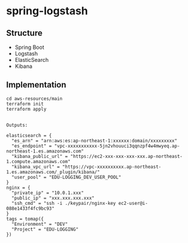# spring-logstash

## Structure
- Spring Boot
- Logstash
- ElasticSearch
- Kibana

## Implementation
```shell
cd aws-resources/main
terraform init
terraform apply
```

## 
```shell
Outputs:

elasticsearch = {
  "es_arn" = "arn:aws:es:ap-northeast-1:xxxxxx:domain/xxxxxxxxx"
  "es_endpoint" = "vpc-xxxxxxxxxxx-5jn2vhouuci3qqnzpf4w4mwyeq.ap-northeast-1.es.amazonaws.com"
  "kibana_public_url" = "https://ec2-xxx-xxx-xxx-xxx.ap-northeast-1.compute.amazonaws.com"
  "kibana_vpc_url" = "https://vpc-xxxxxxxxxx.ap-northeast-1.es.amazonaws.com/_plugin/kibana/"
  "user_pool" = "EDU-LOGGING_DEV_USER_POOL"
}
nginx = {
  "private_ip" = "10.0.1.xxx"
  "public_ip" = "xxx.xxx.xxx.xxx"
  "ssh_cmd" = "ssh -i ./keypair/nginx-key ec2-user@i-088e1433f4fc9bc93"
}
tags = tomap({
  "Environment" = "DEV"
  "Project" = "EDU-LOGGING"
})
```
